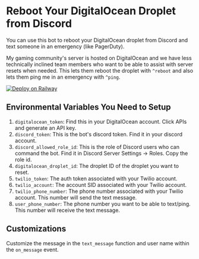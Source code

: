 # Reboot Your DigitalOcean Droplet from Discord
You can use this bot to reboot your DigitalOcean droplet from Discord and text someone in an emergency (like PagerDuty). 

My gaming community's server is hosted on DigitalOcean and we have less technically inclined team members who want to be able to assist with server resets when needed. This lets them reboot the droplet with `^reboot` and also lets them ping me in an emergency with `^ping`.

[![Deploy on Railway](https://railway.app/button.svg)](https://railway.app/new/template?template=https%3A%2F%2Fgithub.com%2Finvictus2010%2Frebootbot%2Ftree%2Fmain&envs=digitalocean_token%2Cdiscord_token%2Cdiscord_allowed_role_id%2Cdigitalocean_droplet_id%2Ctwilio_token%2Ctwilio_account%2Ctwilio_phone_number%2Cuser_phone_number&digitalocean_tokenDesc=Find+this+in+your+DigitalOcean+account.+Click+APIs+and+generate+an+API+key.&discord_tokenDesc=This+is+the+bot%27s+discord+token.+Find+it+in+your+discord+account.&discord_allowed_role_idDesc=This+is+the+role+of+Discord+users+who+can+command+the+bot.+Find+it+in+Discord+Server+Settings+-%3E+Roles.+Copy+the+role+id.&digitalocean_droplet_idDesc=The+droplet+ID+of+the+droplet+you+want+to+reset.&twilio_tokenDesc=The+auth+token+associated+with+your+Twilio+account.&twilio_accountDesc=The+account+SID+associated+with+your+Twilio+account.&twilio_phone_numberDesc=The+phone+number+associated+with+your+Twilio+account.+This+number+will+send+the+text+message.&user_phone_numberDesc=The+phone+number+you+want+to+be+able+to+text%2Fping.+This+number+will+receive+the+text+message.&referralCode=jwithing)


## Environmental Variables You Need to Setup

1. `digitalocean_token`: Find this in your DigitalOcean account. Click APIs and generate an API key.
2. `discord_token`: This is the bot's discord token. Find it in your discord account.
3. `discord_allowed_role_id`: This is the role of Discord users who can command the bot. Find it in Discord Server Settings -> Roles. Copy the role id.
4. `digitalocean_droplet_id`: The droplet ID of the droplet you want to reset.
5. `twilio_token`: The auth token associated with your Twilio account.
6. `twilio_account`: The account SID associated with your Twilio account.
7. `twilio_phone_number`: The phone number associated with your Twilio account. This number will send the text message.
8. `user_phone_number`: The phone number you want to be able to text/ping. This number will receive the text message.

## Customizations
Customize the message in the `text_message` function and user name within the `on_message` event.
